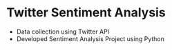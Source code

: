 # Twitter Sentiment Analysis

- Data collection using Twitter API
- Developed Sentiment Analysis Project using Python
